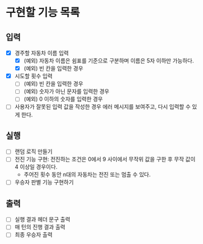 # 구현할 기능 목록

## 입력

- [x] 경주할 자동차 이름 입력
  - [x] (예외) 자동차 이름은 쉼표를 기준으로 구분하며 이름은 5자 이하만 가능하다.
  - [x] (예외) 빈 칸을 입력한 경우
- [x] 시도할 횟수 입력
  - [ ] (예외) 빈 칸을 입력한 경우
  - [ ] (예외) 숫자가 아닌 문자를 입력한 경우
  - [ ] (예외) 0 이하의 숫자를 입력한 경우
- [ ] 사용자가 잘못된 입력 값을 작성한 경우 에러 메시지를 보여주고, 다시 입력할 수 있게 한다.

## 실행

- [ ] 랜덤 로직 만들기
- [ ] 전진 기능 구현: 전진하는 조건은 0에서 9 사이에서 무작위 값을 구한 후 무작 값이 4 이상일 경우이다.
  - 주어진 횟수 동안 n대의 자동차는 전진 또는 멈출 수 있다.
- [ ] 우승자 판별 기능 구현하기

## 출력

- [ ] 실행 결과 헤더 문구 출력
- [ ] 매 턴의 진행 결과 출력
- [ ] 최종 우승자 출력
